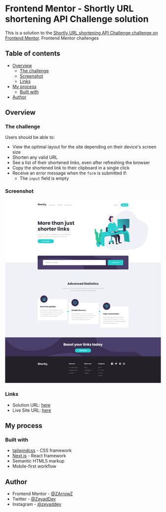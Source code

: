 # Frontend Mentor - Shortly URL shortening API Challenge solution

This is a solution to the [Shortly URL shortening API Challenge challenge on Frontend Mentor](https://www.frontendmentor.io/challenges/url-shortening-api-landing-page-2ce3ob-G). Frontend Mentor challenges

## Table of contents

- [Overview](#overview)
  - [The challenge](#the-challenge)
  - [Screenshot](#screenshot)
  - [Links](#links)
- [My process](#my-process)
  - [Built with](#built-with)
- [Author](#author)

## Overview

### The challenge

Users should be able to:

- View the optimal layout for the site depending on their device's screen size
- Shorten any valid URL
- See a list of their shortened links, even after refreshing the browser
- Copy the shortened link to their clipboard in a single click
- Receive an error message when the `form` is submitted if:
  - The `input` field is empty

### Screenshot

![](./screenshot.png)

### Links

- Solution URL: [here](https://github.com/ZArrowZ/url-shortening-api)
- Live Site URL: [here](https://url-shortening-api-two-sage.vercel.app/)

## My process

### Built with

- [tailwindcss](https://tailwindcss.com/) - CSS framework
- [Next.js](https://nextjs.org/) - React framework
- Semantic HTML5 markup
- Mobile-first workflow

## Author

- Frontend Mentor - [@ZArrowZ](https://www.frontendmentor.io/profile/ZArrowZ)
- Twitter - [@ZeyadDev](https://twitter.com/ZeyadDev)
- Instagram - [@zeyaddev](https://www.instagram.com/zeyaddev)
